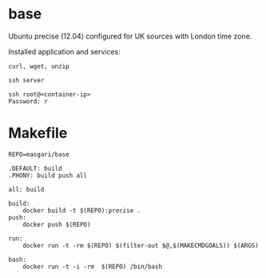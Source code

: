 base
======================
Ubuntu precise (12.04) configured for UK sources with London time zone.

Installed application and services: 

```
curl, wget, unzip

ssh server
```

```
ssh root@<container-ip>
Password: r
```

Makefile
======================

```make
REPO=masgari/base

.DEFAULT: build
.PHONY: build push all

all: build

build:
	docker build -t $(REPO):precise .
push:
	docker push $(REPO)

run:
	docker run -t -rm $(REPO) $(filter-out $@,$(MAKECMDGOALS)) $(ARGS)

bash:
	docker run -t -i -rm  $(REPO) /bin/bash

```
